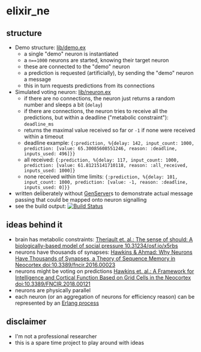 # elixir_ne

## structure

- Demo structure: [lib/demo.ex](lib/demo.ex)
  - a single "demo" neuron is instantiated
  - a `n==1000` neurons are started, knowing their target neuron
  - these are connected to the "demo" neuron
  - a prediction is requested (artificially), by sending the "demo" neuron a message
  - this in turn requests predictions from its connections
- Simulated voting neuron: [lib/neuron.ex](lib/neuron.ex)
  - if there are no connections, the neuron just returns a random number and sleeps a bit (`delay`)
  - if there are connections, the neuron tries to receive all the predictions, but within a deadline ("metabolic constraint"): `deadline_ms`
  - returns the maximal value received so far or `-1` if none were received within a timeout
  - deadline example: `{:prediction, %{delay: 142, input_count: 1000, prediction: [value: 65.30085608551246, reason: :deadline, inputs_used: 496]}}`
  - all received: `{:prediction, %{delay: 117, input_count: 1000, prediction: [value: 61.81215141710118, reason: :all_received, inputs_used: 1000]}`
  - none received within time limits: `{:prediction, %{delay: 101, input_count: 1000, prediction: [value: -1, reason: :deadline, inputs_used: 0]}}`
- written deliberately without [GenServer](https://hexdocs.pm/elixir/GenServer.html)s to demonstrate actual message passing that could be mapped onto neuron signalling
- see the build output: [![Build Status](https://travis-ci.org/d-led/elixir_ne.svg?branch=master)](https://travis-ci.org/d-led/elixir_ne)

## ideas behind it

- brain has metabolic constraints: [Theriault et. al.: The sense of should: A biologically-based model of social pressure 10.31234/osf.io/x5rbs](https://psyarxiv.com/x5rbs/)
- neurons have thousands of synapses: [Hawkins & Ahmad: Why Neurons Have Thousands of Synapses, a Theory of Sequence Memory in Neocortex doi:10.3389/fncir.2016.00023](https://www.frontiersin.org/articles/10.3389/fncir.2016.00023/full)
- neurons might be voting on predictions [Hawkins et. al.: A Framework for Intelligence and Cortical Function Based on Grid Cells in the Neocortex doi:10.3389/FNCIR.2018.00121](https://numenta.com/neuroscience-research/research-publications/papers/thousand-brains-theory-of-intelligence-companion-paper/)
- neurons are physically parallel
- each neuron (or an aggregation of neurons for efficiency reason) can be represented by an [Erlang process](https://en.wikipedia.org/wiki/Erlang_(programming_language)#Erlang_Worldview)

## disclaimer

- I'm not a professional researcher
- this is a spare time project to play around with ideas
